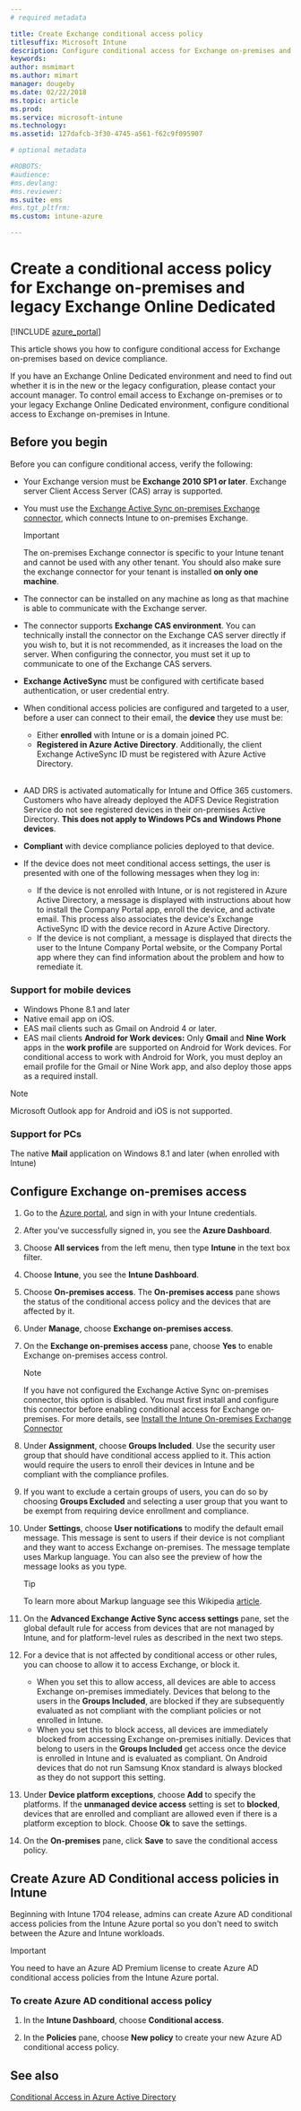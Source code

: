 ```yaml
---
# required metadata

title: Create Exchange conditional access policy
titlesuffix: Microsoft Intune
description: Configure conditional access for Exchange on-premises and legacy Exchange Online Dedicated in Intune.
keywords:
author: msmimart
ms.author: mimart
manager: dougeby
ms.date: 02/22/2018
ms.topic: article
ms.prod:
ms.service: microsoft-intune
ms.technology:
ms.assetid: 127dafcb-3f30-4745-a561-f62c9f095907

# optional metadata

#ROBOTS:
#audience:
#ms.devlang:
#ms.reviewer:
ms.suite: ems
#ms.tgt_pltfrm:
ms.custom: intune-azure

---
```


# Create a conditional access policy for Exchange on-premises and legacy Exchange Online Dedicated

[!INCLUDE [azure_portal](./includes/azure_portal.md)]

This article shows you how to configure conditional access for Exchange on-premises based on device compliance.

If you have an Exchange Online Dedicated environment and need to find out whether it is in the new or the legacy configuration, please contact your account manager. To control email access to Exchange on-premises or to your legacy Exchange Online Dedicated environment, configure conditional access to Exchange on-premises in Intune.

## Before you begin

Before you can configure conditional access, verify the following:

- Your Exchange version must be **Exchange 2010 SP1 or later**. Exchange server Client Access Server (CAS) array is supported.

- You must use the [Exchange Active Sync on-premises Exchange connector](exchange-connector-install.md), which connects Intune to on-premises Exchange.

	>[!IMPORTANT]
	>The on-premises Exchange connector is specific to your Intune tenant and cannot be used with any other tenant. You should also make sure the exchange connector for your tenant is installed **on only one machine**.

- The connector can be installed on any machine as long as that machine is able to communicate with the Exchange server.

- The connector supports **Exchange CAS environment**. You can technically install the connector on the Exchange CAS server directly if you wish to, but it is not recommended, as it increases the load on the server. When configuring the connector, you must set it up to communicate to one of the Exchange CAS servers.

- **Exchange ActiveSync** must be configured with certificate based authentication, or user credential entry.

- When conditional access policies are configured and targeted to a user, before a user can connect to their email, the **device** they use must be:
	- Either **enrolled** with Intune or is a domain joined PC.
	- **Registered in Azure Active Directory**. Additionally, the client Exchange ActiveSync ID must be registered with Azure Active Directory.
<br></br>
- AAD DRS is activated automatically for Intune and Office 365 customers. Customers who have already deployed the ADFS Device Registration Service do not see registered devices in their on-premises Active Directory. **This does not apply to Windows PCs and Windows Phone devices**.

- **Compliant** with device compliance policies deployed to that device.

- If the device does not meet conditional access settings, the user is presented with one of the following messages when they log in:
	- If the device is not enrolled with Intune, or is not registered in Azure Active Directory, a message is displayed with instructions about how to install the Company Portal app, enroll the device, and activate email. This process also associates the device's Exchange ActiveSync ID with the device record in Azure Active Directory.
	- If the device is not compliant, a message is displayed that directs the user to the Intune Company Portal website, or the Company Portal app where they can find information about the problem and how to remediate it.

### Support for mobile devices

- Windows Phone 8.1 and later
- Native email app on iOS.
- EAS mail clients such as Gmail on Android 4 or later.
- EAS mail clients **Android for Work devices:** Only **Gmail** and **Nine Work** apps in the **work profile** are supported on Android for Work devices. For conditional access to work with Android for Work, you must deploy an email profile for the Gmail or Nine Work app, and also deploy those apps as a required install.

> [!NOTE]
> Microsoft Outlook app for Android and iOS is not supported. 

### Support for PCs

The native **Mail** application on Windows 8.1 and later (when enrolled with Intune)


## Configure Exchange on-premises access

1. Go to the [Azure portal](https://portal.azure.com/), and sign in with your Intune credentials.

1. After you've successfully signed in, you see the **Azure Dashboard**.

1. Choose **All services** from the left menu, then type **Intune** in the text box filter.

1. Choose **Intune**, you see the **Intune Dashboard**.

1. Choose **On-premises access**. The **On-premises access** pane shows the status of the conditional access policy and the devices that are affected by it.

1. Under **Manage**, choose **Exchange on-premises access**.

1. On the **Exchange on-premises access** pane, choose **Yes** to enable Exchange on-premises access control.

  	> [!NOTE]
  	> If you have not configured the Exchange Active Sync on-premises connector, this option is disabled.  You must first install and configure this connector before enabling conditional access for Exchange on-premises. For more details, see [Install the Intune On-premises Exchange Connector](exchange-connector-install.md)

1. Under **Assignment**, choose **Groups Included**.  Use the security user group that should have conditional access applied to it. This action would require the users to enroll their devices in Intune and be compliant with the compliance profiles.

1. If you want to exclude a certain groups of users, you can do so by choosing **Groups Excluded** and selecting a user group that you want to be exempt from requiring device enrollment and compliance.

1. Under **Settings**, choose **User notifications** to modify the default email message. This message is sent to users if their device is not compliant and they want to access Exchange on-premises. The message template uses Markup language.  You can also see the preview of how the message looks as you type.
	> [!TIP]
	> To learn more about Markup language see this Wikipedia [article](https://en.wikipedia.org/wiki/Markup_language).

1. On the **Advanced Exchange Active Sync access settings** pane, set the global default rule for access from devices that are not managed by Intune, and for platform-level rules as described in the next two steps.

1. For a device that is not affected by conditional access or other rules, you can choose to allow it to access Exchange, or block it.

   - When you set this to allow access, all devices are able to access Exchange on-premises immediately.  Devices that belong to the users in the **Groups Included**, are blocked if they are subsequently evaluated as not compliant with the compliant policies or not enrolled in Intune.
   - When you set this to block access, all devices are immediately blocked from accessing Exchange on-premises initially.  Devices that belong to users in the **Groups Included** get access once the device is enrolled in Intune and is evaluated as compliant. On Android devices that do not run Samsung Knox standard is always blocked as they do not support this setting.

1. Under **Device platform exceptions**, choose **Add** to specify the platforms. If the **unmanaged device access** setting is set to **blocked**, devices that are enrolled and compliant are allowed even if there is a platform exception to block. Choose **Ok** to save the settings.

1. On the **On-premises** pane, click **Save** to save the conditional access policy.

## Create Azure AD Conditional access policies in Intune

Beginning with Intune 1704 release, admins can create Azure AD conditional access policies from the Intune Azure portal so you don't need to switch between the Azure and Intune workloads.

> [!IMPORTANT]
> You need to have an Azure AD Premium license to create Azure AD conditional access policies from the Intune Azure portal.

### To create Azure AD conditional access policy

1. In the **Intune Dashboard**, choose **Conditional access**.

2. In the **Policies** pane, choose **New policy** to create your new Azure AD conditional access policy.

## See also

[Conditional Access in Azure Active Directory](https://docs.microsoft.com/azure/active-directory/active-directory-conditional-access)
